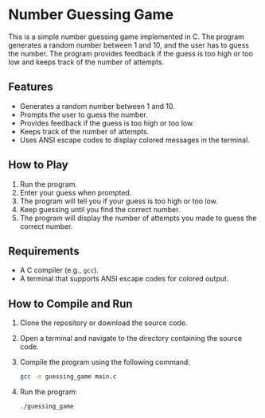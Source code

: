 # Number Guessing Game

This is a simple number guessing game implemented in C. The program generates a random number between 1 and 10, and the user has to guess the number. The program provides feedback if the guess is too high or too low and keeps track of the number of attempts.

## Features

- Generates a random number between 1 and 10.
- Prompts the user to guess the number.
- Provides feedback if the guess is too high or too low.
- Keeps track of the number of attempts.
- Uses ANSI escape codes to display colored messages in the terminal.

## How to Play

1. Run the program.
2. Enter your guess when prompted.
3. The program will tell you if your guess is too high or too low.
4. Keep guessing until you find the correct number.
5. The program will display the number of attempts you made to guess the correct number.

## Requirements

- A C compiler (e.g., `gcc`).
- A terminal that supports ANSI escape codes for colored output.

## How to Compile and Run

1. Clone the repository or download the source code.
2. Open a terminal and navigate to the directory containing the source code.
3. Compile the program using the following command:

    ```sh
    gcc -o guessing_game main.c
    ```

4. Run the program:

    ```sh
    ./guessing_game
    ```